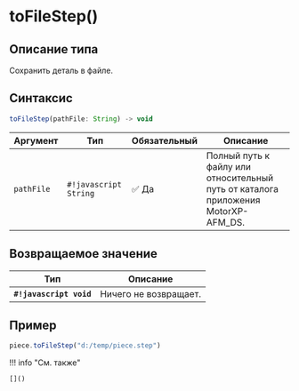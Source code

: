 # toFileStep() 

## Описание типа
Сохранить деталь в файле.

## Синтаксис
```javascript
toFileStep(pathFile: String) -> void
```

| Аргумент  | Тип                  | Обязательный | Описание                         |
|----------|----------------------|--------------|----------------------------------|
| `pathFile`  | `#!javascript String` | :white_check_mark: Да           | Полный путь к файлу или относительный путь от каталога приложения MotorXP-AFM_DS. |

## Возвращаемое значение
| Тип      | Описание                                                                 |
|----------|--------------------------------------------------------------------------|
| **`#!javascript void`**  | Ничего не возвращает. |

## Пример
```javascript linenums="1"
piece.toFileStep("d:/temp/piece.step")
```

!!! info "См. также"

    []()
